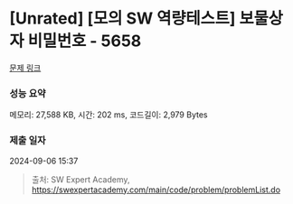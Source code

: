 # [Unrated] [모의 SW 역량테스트] 보물상자 비밀번호 - 5658 

[문제 링크](https://swexpertacademy.com/main/code/problem/problemDetail.do?contestProbId=AWXRUN9KfZ8DFAUo) 

### 성능 요약

메모리: 27,588 KB, 시간: 202 ms, 코드길이: 2,979 Bytes

### 제출 일자

2024-09-06 15:37



> 출처: SW Expert Academy, https://swexpertacademy.com/main/code/problem/problemList.do